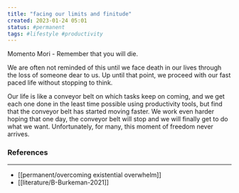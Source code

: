 ```yaml
---
title: "facing our limits and finitude"
created: 2023-01-24 05:01
status: #permanent
tags: #lifestyle #productivity 
---
```


Momento Mori - Remember that you will die.

We are often not reminded of this until we face death in our lives through the loss of someone dear to us. Up until that point, we proceed with our fast paced life without stopping to think.

Our life is like a conveyor belt on which tasks keep on coming, and we get each one done in the least time possible using productivity tools, but find that the conveyor belt has started moving faster. We work even harder hoping that one day, the conveyor belt will stop and we will finally get to do what we want. Unfortunately, for many, this moment of freedom never arrives.

### References
---
- [[permanent/overcoming existential overwhelm]]
- [[literature/B-Burkeman-2021]]